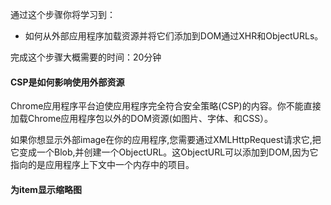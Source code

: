 通过这个步骤你将学习到：
- 如何从外部应用程序加载资源并将它们添加到DOM通过XHR和ObjectURLs。

完成这个步骤大概需要的时间：20分钟

#### CSP是如何影响使用外部资源
Chrome应用程序平台迫使应用程序完全符合安全策略(CSP)的内容。你不能直接加载Chrome应用程序包以外的DOM资源(如图片、字体、和CSS）。

如果你想显示外部image在你的应用程序,您需要通过XMLHttpRequest请求它,把它变成一个Blob,并创建一个ObjectURL。这ObjectURL可以添加到DOM,因为它指向的是应用程序上下文中一个内存中的项目。

#### 为item显示缩略图
